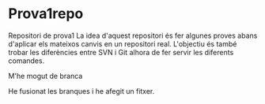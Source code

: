 # Prova1repo
Repositori de prova1
La idea d'aquest repositori és fer algunes proves abans d'aplicar els mateixos canvis en un repositori real.
L'objectiu és també trobar les diferències entre SVN i Git alhora de fer servir les diferents comandes.

M'he mogut de branca

He fusionat les branques i he afegit un fitxer.

